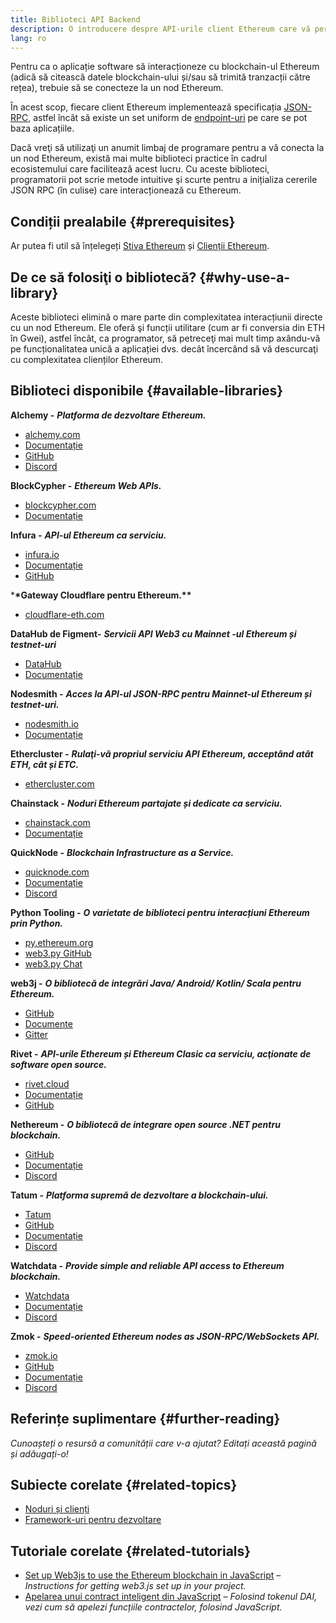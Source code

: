 ```yaml
---
title: Biblioteci API Backend
description: O introducere despre API-urile client Ethereum care vă permit să interacționaţi cu blockchain-ul din aplicația dvs.
lang: ro
---
```


Pentru ca o aplicație software să interacționeze cu blockchain-ul Ethereum (adică să citească datele blockchain-ului și/sau să trimită tranzacții către rețea), trebuie să se conecteze la un nod Ethereum.

În acest scop, fiecare client Ethereum implementează specificația [JSON-RPC](/developers/docs/apis/json-rpc/), astfel încât să existe un set uniform de [endpoint-uri](/developers/docs/apis/json-rpc/#json-rpc-methods) pe care se pot baza aplicațiile.

Dacă vreţi să utilizaţi un anumit limbaj de programare pentru a vă conecta la un nod Ethereum, există mai multe biblioteci practice în cadrul ecosistemului care facilitează acest lucru. Cu aceste biblioteci, programatorii pot scrie metode intuitive şi scurte pentru a inițializa cererile JSON RPC (în culise) care interacționează cu Ethereum.

## Condiții prealabile {#prerequisites}

Ar putea fi util să înțelegeți [Stiva Ethereum](/developers/docs/ethereum-stack/) și [ Clienții Ethereum](/developers/docs/nodes-and-clients/).

## De ce să folosiţi o bibliotecă? {#why-use-a-library}

Aceste biblioteci elimină o mare parte din complexitatea interacțiunii directe cu un nod Ethereum. Ele oferă şi funcții utilitare (cum ar fi conversia din ETH în Gwei), astfel încât, ca programator, să petreceţi mai mult timp axându-vă pe funcționalitatea unică a aplicației dvs. decât încercând să vă descurcaţi cu complexitatea clienților Ethereum.

## Biblioteci disponibile {#available-libraries}

**Alchemy -** **_Platforma de dezvoltare Ethereum._**

- [alchemy.com](https://www.alchemy.com/)
- [Documentație](https://docs.alchemyapi.io/)
- [GitHub](https://github.com/alchemyplatform)
- [Discord](https://discord.com/invite/A39JVCM)

**BlockCypher -** **_Ethereum Web APIs._**

- [blockcypher.com](https://www.blockcypher.com/)
- [Documentație](https://www.blockcypher.com/dev/ethereum/)

**Infura -** **_API-ul Ethereum ca serviciu._**

- [infura.io](https://infura.io)
- [Documentație](https://infura.io/docs)
- [GitHub](https://github.com/INFURA)

\***\*Gateway Cloudflare pentru Ethereum.\*\***

- [cloudflare-eth.com](https://cloudflare-eth.com)

**DataHub de Figment-** **_Servicii API Web3 cu Mainnet -ul Ethereum și testnet-uri_**

- [DataHub](https://www.figment.io/datahub)
- [Documentație](https://docs.figment.io/introduction/what-is-datahub)

**Nodesmith -** **_Acces la API-ul JSON-RPC pentru Mainnet-ul Ethereum și testnet-uri._**

- [nodesmith.io](https://nodesmith.io/network/ethereum/)
- [Documentație](https://nodesmith.io/docs/#/ethereum/apiRef)

**Ethercluster -** **_Rulaţi-vă propriul serviciu API Ethereum, acceptând atât ETH, cât și ETC._**

- [ethercluster.com](https://www.ethercluster.com/)

**Chainstack -** **_Noduri Ethereum partajate și dedicate ca serviciu._**

- [chainstack.com](https://chainstack.com)
- [Documentație](https://docs.chainstack.com)

**QuickNode -** **_Blockchain Infrastructure as a Service._**

- [quicknode.com](https://quicknode.com)
- [Documentație](https://www.quicknode.com/docs)
- [Discord](https://discord.gg/NaR7TtpvJq)

**Python Tooling -** **_O varietate de biblioteci pentru interacțiuni Ethereum prin Python._**

- [py.ethereum.org](http://python.ethereum.org/)
- [web3.py GitHub](https://github.com/ethereum/web3.py)
- [web3.py Chat](https://gitter.im/ethereum/web3.py)

**web3j -** **_O bibliotecă de integrări Java/ Android/ Kotlin/ Scala pentru Ethereum._**

- [GitHub](https://github.com/web3j/web3j)
- [Documente](https://docs.web3j.io/)
- [Gitter](https://gitter.im/web3j/web3j)

**Rivet -** **_API-urile Ethereum și Ethereum Clasic ca serviciu, acţionate de software open source._**

- [rivet.cloud](https://rivet.cloud)
- [Documentație](https://rivet.cloud/docs/)
- [GitHub](https://github.com/openrelayxyz/ethercattle-deployment)

**Nethereum -** **_O bibliotecă de integrare open source .NET pentru blockchain._**

- [GitHub](https://github.com/Nethereum/Nethereum)
- [Documentație](http://docs.nethereum.com/en/latest/)
- [Discord](https://discord.com/invite/jQPrR58FxX)

**Tatum -** **_Platforma supremă de dezvoltare a blockchain-ului._**

- [Tatum](https://tatum.io/)
- [GitHub](https://github.com/tatumio/)
- [Documentație](https://docs.tatum.io/)
- [Discord](https://discord.gg/EDmW3kjTC9)

**Watchdata -** **_Provide simple and reliable API access to Ethereum blockchain._**

- [Watchdata](https://watchdata.io/)
- [Documentație](https://docs.watchdata.io/)
- [Discord](https://discord.com/invite/TZRJbZ6bdn)

**Zmok -** **_Speed-oriented Ethereum nodes as JSON-RPC/WebSockets API._**

- [zmok.io](https://zmok.io/)
- [GitHub](https://github.com/zmok-io)
- [Documentație](https://docs.zmok.io/)
- [Discord](https://discord.gg/fAHeh3ka6s)

## Referințe suplimentare {#further-reading}

_Cunoașteți o resursă a comunității care v-a ajutat? Editați această pagină și adăugați-o!_

## Subiecte corelate {#related-topics}

- [Noduri și clienți](/developers/docs/nodes-and-clients/)
- [Framework-uri pentru dezvoltare](/developers/docs/frameworks/)

## Tutoriale corelate {#related-tutorials}

- [Set up Web3js to use the Ethereum blockchain in JavaScript](/developers/tutorials/set-up-web3js-to-use-ethereum-in-javascript/) _– Instructions for getting web3.js set up in your project._
- [Apelarea unui contract inteligent din JavaScript](/developers/tutorials/calling-a-smart-contract-from-javascript/) _– Folosind tokenul DAI, vezi cum să apelezi funcțiile contractelor, folosind JavaScript._
